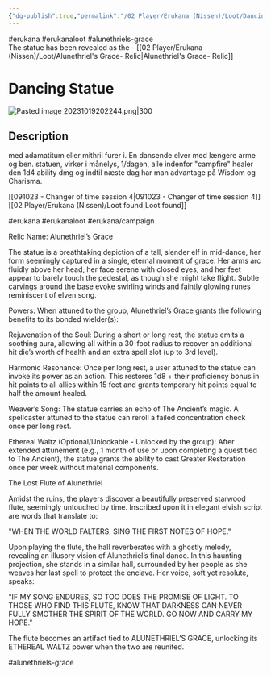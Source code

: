 ```yaml
---
{"dg-publish":true,"permalink":"/02 Player/Erukana (Nissen)/Loot/Dancing Statue/"}
---
```


#erukana #erukanaloot #alunethriels-grace  
The statue has been revealed as the - [[02 Player/Erukana (Nissen)/Loot/Alunethriel's Grace- Relic\|Alunethriel's Grace- Relic]]

# Dancing Statue
![Pasted image 20231019202244.png|300](/img/user/10%20Attachments/Pasted%20image%2020231019202244.png)
## Description

med adamatitum eller mithril furer i. En dansende elver med længere arme og ben. 
statuen, virker i månelys, 1/dagen, alle indenfor "campfire" healer den 1d4 ability dmg og indtil næste dag har man advantage på Wisdom og Charisma. 

[[091023 - Changer of time session 4\|091023 - Changer of time session 4]]
[[02 Player/Erukana (Nissen)/Loot found\|Loot found]]


<div class="transclusion internal-embed is-loaded"><div class="markdown-embed">



#erukana #erukanaloot #erukana/campaign 

Relic Name: Alunethriel’s Grace

The statue is a breathtaking depiction of a tall, slender elf in mid-dance, her form seemingly captured in a single, eternal moment of grace. Her arms arc fluidly above her head, her face serene with closed eyes, and her feet appear to barely touch the pedestal, as though she might take flight. Subtle carvings around the base evoke swirling winds and faintly glowing runes reminiscent of elven song.

Powers: 
When attuned to the group, Alunethriel’s Grace grants the following benefits to its bonded wielder(s):

Rejuvenation of the Soul:
During a short or long rest, the statue emits a soothing aura, allowing all within a 30-foot radius to recover an additional hit die’s worth of health and an extra spell slot (up to 3rd level). 

Harmonic Resonance:
Once per long rest, a user attuned to the statue can invoke its power as an action. This restores 1d8 + their proficiency bonus in hit points to all allies within 15 feet and grants temporary hit points equal to half the amount healed. 

Weaver’s Song:
The statue carries an echo of The Ancient’s magic. A spellcaster attuned to the statue can reroll a failed concentration check once per long rest.

Ethereal Waltz (Optional/Unlockable - Unlocked by the group):
After extended attunement (e.g., 1 month of use or upon completing a quest tied to The Ancient), the statue grants the ability to cast Greater Restoration once per week without material components.

The Lost Flute of Alunethriel

Amidst the ruins, the players discover a beautifully preserved starwood flute, seemingly untouched by time. Inscribed upon it in elegant elvish script are words that translate to:

"WHEN THE WORLD FALTERS, SING THE FIRST NOTES OF HOPE."

Upon playing the flute, the hall reverberates with a ghostly melody, revealing an illusory vision of Alunethriel’s final dance. In this haunting projection, she stands in a similar hall, surrounded by her people as she weaves her last spell to protect the enclave. Her voice, soft yet resolute, speaks:

"IF MY SONG ENDURES, SO TOO DOES THE PROMISE OF LIGHT. TO THOSE WHO FIND THIS FLUTE, KNOW THAT DARKNESS CAN NEVER FULLY SMOTHER THE SPIRIT OF THE WORLD. GO NOW AND CARRY MY HOPE."

The flute becomes an artifact tied to ALUNETHRIEL’S GRACE, unlocking its ETHEREAL WALTZ power when the two are reunited.

#alunethriels-grace


</div></div>
